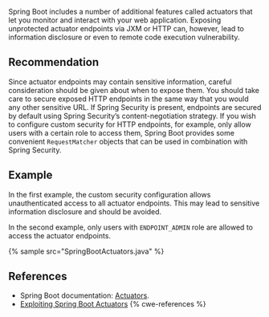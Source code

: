 Spring Boot includes a number of additional features called actuators that let you monitor and interact with your web application. Exposing unprotected actuator endpoints via JXM or HTTP can, however, lead to information disclosure or even to remote code execution vulnerability.


## Recommendation
Since actuator endpoints may contain sensitive information, careful consideration should be given about when to expose them. You should take care to secure exposed HTTP endpoints in the same way that you would any other sensitive URL. If Spring Security is present, endpoints are secured by default using Spring Security’s content-negotiation strategy. If you wish to configure custom security for HTTP endpoints, for example, only allow users with a certain role to access them, Spring Boot provides some convenient `RequestMatcher` objects that can be used in combination with Spring Security.


## Example
In the first example, the custom security configuration allows unauthenticated access to all actuator endpoints. This may lead to sensitive information disclosure and should be avoided.

In the second example, only users with `ENDPOINT_ADMIN` role are allowed to access the actuator endpoints.

{% sample src="SpringBootActuators.java" %}

## References
* Spring Boot documentation: [Actuators](https://docs.spring.io/spring-boot/docs/current/reference/html/production-ready-features.html).
* [Exploiting Spring Boot Actuators](https://www.veracode.com/blog/research/exploiting-spring-boot-actuators)
{% cwe-references %}
